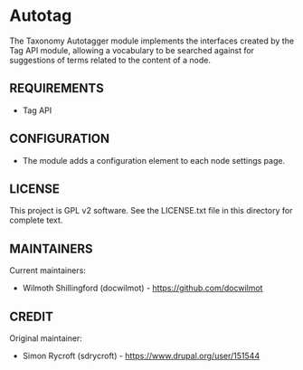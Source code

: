Autotag
==========

The Taxonomy Autotagger module implements the interfaces created by the Tag API 
module, allowing a vocabulary to be searched against for suggestions of terms 
related to the content of a node.

REQUIREMENTS
------------
- Tag API

CONFIGURATION
-------------

- The module adds a configuration element to each node settings page.


LICENSE
---------------    

This project is GPL v2 software. See the LICENSE.txt file in this directory 
for complete text.

MAINTAINERS
-----------

Current maintainers:

* Wilmoth Shillingford (docwilmot) - https://github.com/docwilmot

CREDIT
-----------

Original maintainer:

* Simon Rycroft (sdrycroft) - https://www.drupal.org/user/151544
